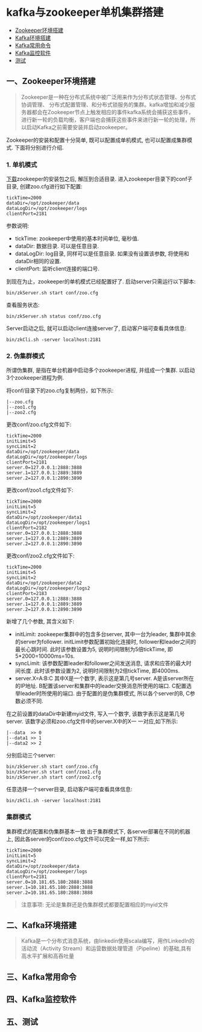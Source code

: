# kafka与zookeeper单机集群搭建

* [Zookeeper环境搭建](#一zookeeper环境搭建)
* [Kafka环境搭建](#二Kafka环境搭建)
* [Kafka常用命令](#三Kafka常用命令)
* [Kafka监控软件](#四Kafka监控软件)
* [测试](#五测试)

## 一、Zookeeper环境搭建
> Zookeeper是一种在分布式系统中被广泛用来作为分布式状态管理、分布式协调管理、
分布式配置管理、和分布式锁服务的集群。kafka增加和减少服务器都会在Zookeeper节点上触发相应的事件kafka系统会捕获这些事件，
进行新一轮的负载均衡，客户端也会捕获这些事件来进行新一轮的处理，所以启动Kafka之前需要安装并启动zookeeper。

Zookeeper的安装和配置十分简单, 既可以配置成单机模式, 也可以配置成集群模式. 下面将分别进行介绍.
### 1. 单机模式
[下载](https://zookeeper.apache.org/releases.html)zookeeper的安装包之后, 解压到合适目录. 进入zookeeper目录下的conf子目录, 创建zoo.cfg进行如下配置:
```
tickTime=2000
dataDir=/opt/zookeeper/data
dataLogDir=/opt/zookeeper/logs
clientPort=2181
```
参数说明:
* tickTime: zookeeper中使用的基本时间单位, 毫秒值.
* dataDir: 数据目录. 可以是任意目录.
* dataLogDir: log目录, 同样可以是任意目录. 如果没有设置该参数, 将使用和dataDir相同的设置.
* clientPort: 监听client连接的端口号.

到现在为止，zookeeper的单机模式已经配置好了. 启动server只需运行以下脚本:
```
bin/zkServer.sh start conf/zoo.cfg
```
查看服务状态:
```
bin/zkServer.sh status conf/zoo.cfg
```

Server启动之后, 就可以启动client连接server了, 启动客户端可查看具体信息:
```
bin/zkCli.sh -server localhost:2181
```

### 2. 伪集群模式
所谓伪集群, 是指在单台机器中启动多个zookeeper进程, 并组成一个集群. 以启动3个zookeeper进程为例.

将conf/目录下的zoo.cfg复制两份，如下所示:
```
|--zoo.cfg
|--zoo1.cfg
|--zoo2.cfg
```
更改conf/zoo.cfg文件如下:
```
tickTime=2000
initLimit=5
syncLimit=2
dataDir=/opt/zookeeper/data
dataLogDir=/opt/zookeeper/logs
clientPort=2181
server.0=127.0.0.1:2888:3888
server.1=127.0.0.1:2889:3889
server.2=127.0.0.1:2890:3890
```
更改conf/zoo1.cfg文件如下:
```
tickTime=2000
initLimit=5
syncLimit=2
dataDir=/opt/zookeeper/data1
dataLogDir=/opt/zookeeper/logs1
clientPort=2182
server.0=127.0.0.1:2888:3888
server.1=127.0.0.1:2889:3889
server.2=127.0.0.1:2890:3890
```
更改conf/zoo2.cfg文件如下:
```
tickTime=2000
initLimit=5
syncLimit=2
dataDir=/opt/zookeeper/data2
dataLogDir=/opt/zookeeper/logs2
clientPort=2183
server.0=127.0.0.1:2888:3888
server.1=127.0.0.1:2889:3889
server.2=127.0.0.1:2890:3890
```
新增了几个参数, 其含义如下:
* initLimit:  zookeeper集群中的包含多台server, 其中一台为leader, 集群中其余的server为follower. initLimit参数配置初始化连接时, follower和leader之间的最长心跳时间. 此时该参数设置为5, 说明时间限制为5倍tickTime, 即5*2000=10000ms=10s.
* syncLimit:  该参数配置leader和follower之间发送消息, 请求和应答的最大时间长度. 此时该参数设置为2, 说明时间限制为2倍tickTime, 即4000ms.
* server.X=A:B:C 其中X是一个数字, 表示这是第几号server. A是该server所在的IP地址. B配置该server和集群中的leader交换消息所使用的端口. C配置选举leader时所使用的端口. 由于配置的是伪集群模式, 所以各个server的B, C参数必须不同.

在之前设置的dataDir中新建myid文件, 写入一个数字, 该数字表示这是第几号server. 该数字必须和zoo.cfg文件中的server.X中的X一 一对应,如下所示:
```
|--data  >> 0
|--data1 >> 1
|--data2 >> 2
```
分别启动三个server:
```
bin/zkServer.sh start conf/zoo.cfg
bin/zkServer.sh start conf/zoo1.cfg
bin/zkServer.sh start conf/zoo2.cfg
```
任意选择一个server目录, 启动客户端可查看具体信息:
```
bin/zkCli.sh -server localhost:2181
```

### 集群模式
集群模式的配置和伪集群基本一致
由于集群模式下, 各server部署在不同的机器上, 因此各server的conf/zoo.cfg文件可以完全一样,如下所示:
```
tickTime=2000
initLimit=5
syncLimit=2
dataDir=/opt/zookeeper/data
dataLogDir=/opt/zookeeper/logs
clientPort=2181
server.0=10.181.65.180:2888:3888
server.1=10.181.65.180:2888:3888
server.2=10.181.65.180:2888:3888
```
> 注意事项: 无论是集群还是伪集群模式都要配置相应的myid文件

## 二、Kafka环境搭建
> Kafka是一个分布式消息系统，由linkedin使用scala编写，用作LinkedIn的活动流（Activity Stream）和运营数据处理管道（Pipeline）的基础,具有高水平扩展和高吞吐量

## 三、Kafka常用命令
## 四、Kafka监控软件
## 五、测试
